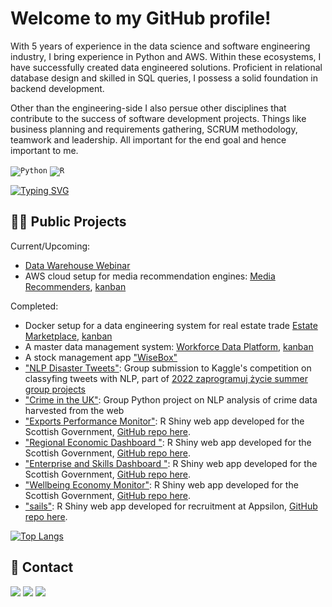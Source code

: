 
# Welcome to my GitHub profile!

With 5 years of experience in the data science and software engineering industry, I bring experience in Python and AWS. Within these ecosystems, I have successfully created data engineered solutions. Proficient in relational database design and skilled in SQL queries, I possess a solid foundation in backend development.

Other than the engineering-side I also persue other disciplines that contribute to the success of software development projects. Things like business planning and requirements gathering, SCRUM methodology, teamwork and leadership. All important for the end goal and hence important to me.

<code><img alt="Python" src="https://img.shields.io/badge/Python-356C9B?style=for-the-badge&logo=python&logoColor=F7CA3F"/></code>
<code><img alt="R" src="https://img.shields.io/badge/R-276DC3?style=for-the-badge&logo=r&logoColor=white"/></code>

[![Typing SVG](https://readme-typing-svg.demolab.com?font=Fira+Code&pause=1000&color=1BF700&width=435&lines=Python+4live%2C+contact+me+for+collab)](https://git.io/typing-svg)
## 👨‍💻 Public Projects

Current/Upcoming:
* [Data Warehouse Webinar](https://github.com/SzymkowskiDev/data-warehouse-webinar)
*  AWS cloud setup for media recommendation engines: [Media Recommenders](https://github.com/SzymkowskiDev/media-recommenders), [kanban]([Kanban](https://github.com/users/SzymkowskiDev/projects/12/views/1))

Completed:
* Docker setup for a data engineering system for real estate trade  [Estate Marketplace](https://github.com/SzymkowskiDev/estate-marketplace), [kanban](https://github.com/users/SzymkowskiDev/projects/10/views/1)
* A master data management system: [Workforce Data Platform](https://github.com/SzymkowskiDev/workforce-data-platform), [kanban](https://github.com/users/SzymkowskiDev/projects/8/views/1)
* A stock management app ["WiseBox"](https://github.com/SzymkowskiDev/WiseBox)
* ["NLP Disaster Tweets"](https://github.com/SzymkowskiDev/nlp-disaster-tweets): Group submission to Kaggle's competition on classyfing tweets with NLP, part of [2022 zaprogramuj życie summer group projects](https://zaprogramujzycie.pl/)
* ["Crime in the UK"](https://github.com/SzymkowskiDev/crime-in-the-uk): Group Python project on NLP analysis of crime data harvested from the web
* ["Exports Performance Monitor"](https://scotland.shinyapps.io/sg-exports-performance-monitor/): R Shiny web app developed for the Scottish Government, [GitHub repo here](https://github.com/DataScienceScotland/sg-exports-performance-monitor).
* ["Regional Economic Dashboard
"](https://scotland.shinyapps.io/sg-regional-economic-dashboard/): R Shiny web app developed for the Scottish Government, [GitHub repo here](https://github.com/DataScienceScotland/sg-regional-economic-dashboard).
* ["Enterprise and Skills Dashboard
"](https://scotland.shinyapps.io/sg-enterprise-and-skills-dashboard/): R Shiny web app developed for the Scottish Government, [GitHub repo here](https://github.com/DataScienceScotland/sg-enterprise-and-skills-dashboard).
* ["Wellbeing Economy Monitor"](https://scotland.shinyapps.io/sg-wellbeing-economy-monitor/): R Shiny web app developed for the Scottish Government, [GitHub repo here](https://github.com/DataScienceScotland/sg-wellbeing-economy-monitor).
* ["sails"](https://szymkowskidev.shinyapps.io/sail/): R Shiny web app developed for recruitment at Appsilon, [GitHub repo here](https://github.com/SzymkowskiDev/sails).


[![Top Langs](https://github-readme-stats.vercel.app/api/top-langs/?username=SzymkowskiDev&layout=compact&exclude_repo=crime-in-the-uk,nlp-disaster-tweets,sails,pandas-cookbook,anuraghazra.github.io)](https://github.com/anuraghazra/github-readme-stats)


## 📧 Contact
[![](https://img.shields.io/twitter/url?label=/kamil-szymkowski/&logo=linkedin&logoColor=%230077B5&style=social&url=https%3A%2F%2Fwww.linkedin.com%2Fin%2Fkamil-szymkowski%2F)](https://www.linkedin.com/in/kamil-szymkowski/) [![](https://img.shields.io/twitter/url?label=@szymkowskidev&logo=medium&logoColor=%23292929&style=social&url=https%3A%2F%2Fmedium.com%2F%40szymkowskidev)](https://medium.com/@szymkowskidev) [![](https://img.shields.io/twitter/url?label=/SzymkowskiDev&logo=github&logoColor=%23292929&style=social&url=https%3A%2F%2Fgithub.com%2FSzymkowskiDev)](https://github.com/SzymkowskiDev)
